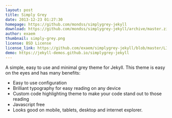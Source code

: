 ```yaml
---
layout: post
title: Simply Grey
date: 2013-12-23 01:27:30
homepage: https://github.com/mondss/simplygrey-jekyll
download: https://github.com/mondss/simplygrey-jekyll/archive/master.zip
author: exaem
thumbnail: simply-grey.png
license: BSD License
license_link: https://github.com/exaem/simplygrey-jekyll/blob/master/LICENSE
demo: https://jekyll-demos.github.io/simplygrey-jekyll
---
```


A simple, easy to use and minimal grey theme for Jekyll. This theme is
easy on the eyes and has many benefits:

* Easy to use configuration
* Brilliant typography for easy reading on any device
* Custom code highlighting theme to make your code stand out to those
  reading
* Javascript free
* Looks good on mobile, tablets, desktop and internet explorer.
